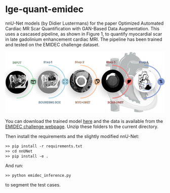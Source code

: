 # lge-quant-emidec

nnU-Net models (by Didier Lustermans) for the paper Optimized Automated Cardiac MR Scar Quantification with GAN-Based Data Augmentation.
This uses a cascased pipeline, as shown in Figure 1, to quantify myocardial scar in late gadolinium enhancement cardiac MRI. The pipeline has been trained and tested on the EMIDEC challenge dataset.

![Methods overview](Fig1.PNG)

You can download the trained model [here](https://emckclac-my.sharepoint.com/:u:/g/personal/k1633520_kcl_ac_uk/ETSKBcbGYb1DuOEzpi8JE38BKP33PozUa-nCTNSXw-udPg?e=CqD2M6) and the data is available from the [EMIDEC challenge webpage](http://emidec.com/). Unzip these folders to the current directory.

Then install the requirements and the slightly modified nnU-Net:

    >> pip install -r requirements.txt
    >> cd nnUNet
    >> pip install -e .

And run:

    >> python emidec_inference.py 
    
to segment the test cases.
